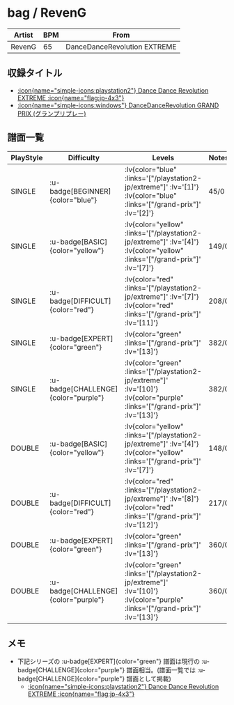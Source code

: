 # bag / RevenG

|Artist|BPM|From|
|------|---|----|
|RevenG|65|DanceDanceRevolution EXTREME|

## 収録タイトル

- [ :icon{name="simple-icons:playstation2"} Dance Dance Revolution EXTREME :icon{name="flag:jp-4x3"} ](/playstation2-jp/extreme)
- [ :icon{name="simple-icons:windows"} DanceDanceRevolution GRAND PRIX (グランプリプレー) ](/grand-prix)

## 譜面一覧

|PlayStyle|Difficulty|Levels|Notes|Movie|
|---------|----------|------|-----|-----|
|SINGLE| :u-badge[BEGINNER]{color="blue"} | :lv{color="blue" :links='["/playstation2-jp/extreme"]' :lv='[1]'}  :lv{color="blue" :links='["/grand-prix"]' :lv='[2]'} |45/0||
|SINGLE| :u-badge[BASIC]{color="yellow"} | :lv{color="yellow" :links='["/playstation2-jp/extreme"]' :lv='[4]'}  :lv{color="yellow" :links='["/grand-prix"]' :lv='[7]'} |149/0||
|SINGLE| :u-badge[DIFFICULT]{color="red"} | :lv{color="red" :links='["/playstation2-jp/extreme"]' :lv='[7]'}  :lv{color="red" :links='["/grand-prix"]' :lv='[11]'} |208/0||
|SINGLE| :u-badge[EXPERT]{color="green"} | :lv{color="green" :links='["/grand-prix"]' :lv='[13]'} |382/0||
|SINGLE| :u-badge[CHALLENGE]{color="purple"} | :lv{color="green" :links='["/playstation2-jp/extreme"]' :lv='[10]'}  :lv{color="purple" :links='["/grand-prix"]' :lv='[13]'} |382/0||
|DOUBLE| :u-badge[BASIC]{color="yellow"} | :lv{color="yellow" :links='["/playstation2-jp/extreme"]' :lv='[4]'}  :lv{color="yellow" :links='["/grand-prix"]' :lv='[7]'} |148/0||
|DOUBLE| :u-badge[DIFFICULT]{color="red"} | :lv{color="red" :links='["/playstation2-jp/extreme"]' :lv='[8]'}  :lv{color="red" :links='["/grand-prix"]' :lv='[12]'} |217/0||
|DOUBLE| :u-badge[EXPERT]{color="green"} | :lv{color="green" :links='["/grand-prix"]' :lv='[13]'} |360/0||
|DOUBLE| :u-badge[CHALLENGE]{color="purple"} | :lv{color="green" :links='["/playstation2-jp/extreme"]' :lv='[10]'}  :lv{color="purple" :links='["/grand-prix"]' :lv='[13]'} |360/0||

## メモ

- 下記シリーズの :u-badge[EXPERT]{color="green"} 譜面は現行の :u-badge[CHALLENGE]{color="purple"} 譜面相当。(譜面一覧では :u-badge[CHALLENGE]{color="purple"} 譜面として掲載)
  - [ :icon{name="simple-icons:playstation2"} Dance Dance Revolution EXTREME :icon{name="flag:jp-4x3"} ](/playstation2-jp/extreme)
